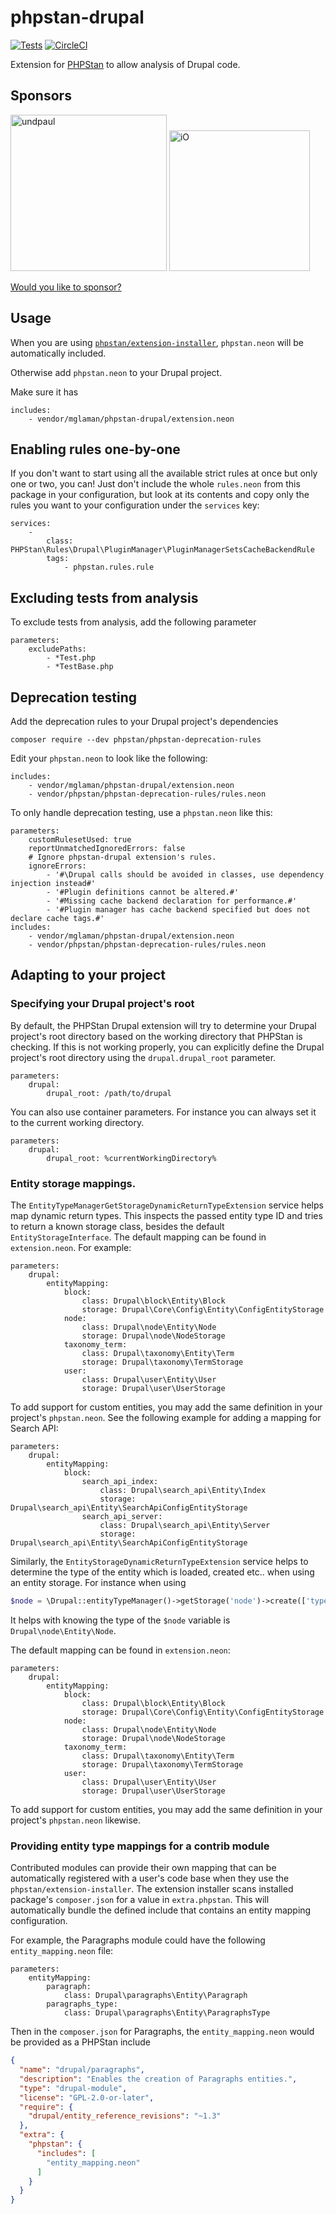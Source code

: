 # phpstan-drupal

[![Tests](https://github.com/mglaman/phpstan-drupal/actions/workflows/php.yml/badge.svg)](https://github.com/mglaman/phpstan-drupal/actions/workflows/php.yml) [![CircleCI](https://circleci.com/gh/mglaman/phpstan-drupal.svg?style=svg)](https://circleci.com/gh/mglaman/phpstan-drupal)

Extension for [PHPStan](https://phpstan.org/) to allow analysis of Drupal code.

## Sponsors

<a href="https://www.undpaul.de/"><img src="https://www.undpaul.de/themes/custom/undpaul3/logo.svg" alt="undpaul" width="250" /></a> <a href="https://www.iodigital.com/en"><img src="https://www.drupal.org/files/iO-logo%2Bblack.png" alt="iO" width="225" /></a>

[Would you like to sponsor?](https://github.com/sponsors/mglaman)

## Usage

When you are using [`phpstan/extension-installer`](https://github.com/phpstan/extension-installer), `phpstan.neon` will be automatically included.

Otherwise add `phpstan.neon` to your Drupal project.

Make sure it has

```neon
includes:
	- vendor/mglaman/phpstan-drupal/extension.neon
```

## Enabling rules one-by-one

If you don't want to start using all the available strict rules at once but only one or two, you can! Just don't include
the whole `rules.neon` from this package in your configuration, but look at its contents and copy only the rules you
want to your configuration under the `services` key:

```
services:
	-
		class: PHPStan\Rules\Drupal\PluginManager\PluginManagerSetsCacheBackendRule
		tags:
			- phpstan.rules.rule
```

## Excluding tests from analysis

To exclude tests from analysis, add the following parameter

```
parameters:
	excludePaths:
		- *Test.php
		- *TestBase.php
```

## Deprecation testing

Add the deprecation rules to your Drupal project's dependencies

```
composer require --dev phpstan/phpstan-deprecation-rules
```

Edit your `phpstan.neon` to look like the following:

```
includes:
	- vendor/mglaman/phpstan-drupal/extension.neon
	- vendor/phpstan/phpstan-deprecation-rules/rules.neon
```

To only handle deprecation testing, use a `phpstan.neon` like this:

```
parameters:
	customRulesetUsed: true
	reportUnmatchedIgnoredErrors: false
	# Ignore phpstan-drupal extension's rules.
	ignoreErrors:
		- '#\Drupal calls should be avoided in classes, use dependency injection instead#'
		- '#Plugin definitions cannot be altered.#'
		- '#Missing cache backend declaration for performance.#'
		- '#Plugin manager has cache backend specified but does not declare cache tags.#'
includes:
	- vendor/mglaman/phpstan-drupal/extension.neon
	- vendor/phpstan/phpstan-deprecation-rules/rules.neon
```

## Adapting to your project

### Specifying your Drupal project's root

By default, the PHPStan Drupal extension will try to determine your Drupal project's root directory based on the working
directory that PHPStan is checking. If this is not working properly, you can explicitly define the Drupal project's root
directory using the `drupal.drupal_root` parameter.

```
parameters:
	drupal:
		drupal_root: /path/to/drupal
```

You can also use container parameters. For instance you can always set it to the current working directory.

```
parameters:
	drupal:
		drupal_root: %currentWorkingDirectory%
```

### Entity storage mappings.

The `EntityTypeManagerGetStorageDynamicReturnTypeExtension` service helps map dynamic return types. This inspects the
passed entity type ID and tries to return a known storage class, besides the default `EntityStorageInterface`. The
default mapping can be found in `extension.neon`. For example:

```
parameters:
	drupal:
		entityMapping:
			block:
				class: Drupal\block\Entity\Block
				storage: Drupal\Core\Config\Entity\ConfigEntityStorage
			node:
				class: Drupal\node\Entity\Node
				storage: Drupal\node\NodeStorage
			taxonomy_term:
				class: Drupal\taxonomy\Entity\Term
				storage: Drupal\taxonomy\TermStorage
			user:
				class: Drupal\user\Entity\User
				storage: Drupal\user\UserStorage
```

To add support for custom entities, you may add the same definition in your project's `phpstan.neon`. See the following
example for adding a mapping for Search API:

```
parameters:
	drupal:
		entityMapping:
			block:
				search_api_index:
					class: Drupal\search_api\Entity\Index
					storage: Drupal\search_api\Entity\SearchApiConfigEntityStorage
				search_api_server:
					class: Drupal\search_api\Entity\Server
					storage: Drupal\search_api\Entity\SearchApiConfigEntityStorage			    
```

Similarly, the `EntityStorageDynamicReturnTypeExtension` service helps to determine the type of the entity which is
loaded, created etc.. when using an entity storage.
For instance when using

```php
$node = \Drupal::entityTypeManager()->getStorage('node')->create(['type' => 'page', 'title' => 'foo']);
```

It helps with knowing the type of the `$node` variable is `Drupal\node\Entity\Node`.

The default mapping can be found in `extension.neon`:

```neon
parameters:
	drupal:
		entityMapping:
			block:
				class: Drupal\block\Entity\Block
				storage: Drupal\Core\Config\Entity\ConfigEntityStorage
			node:
				class: Drupal\node\Entity\Node
				storage: Drupal\node\NodeStorage
			taxonomy_term:
				class: Drupal\taxonomy\Entity\Term
				storage: Drupal\taxonomy\TermStorage
			user:
				class: Drupal\user\Entity\User
				storage: Drupal\user\UserStorage
```

To add support for custom entities, you may add the same definition in your project's `phpstan.neon` likewise.

### Providing entity type mappings for a contrib module

Contributed modules can provide their own mapping that can be automatically registered with a user's code base when 
they use the `phpstan/extension-installer`.  The extension installer scans installed package's `composer.json` for a 
value in `extra.phpstan`. This will automatically bundle the defined include that contains an entity mapping 
configuration.

For example, the Paragraphs module could have the following `entity_mapping.neon` file:

```neon
parameters:
	entityMapping:
		paragraph:
			class: Drupal\paragraphs\Entity\Paragraph
		paragraphs_type:
			class: Drupal\paragraphs\Entity\ParagraphsType
```

Then in the `composer.json` for Paragraphs, the `entity_mapping.neon` would be provided as a PHPStan include

```json
{
  "name": "drupal/paragraphs",
  "description": "Enables the creation of Paragraphs entities.",
  "type": "drupal-module",
  "license": "GPL-2.0-or-later",
  "require": {
    "drupal/entity_reference_revisions": "~1.3"
  },
  "extra": {
    "phpstan": {
      "includes": [
        "entity_mapping.neon"
      ]
    }
  }
}

```

